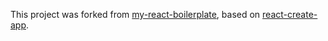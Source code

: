 This project was forked from
[my-react-boilerplate](https://github.com/asa-taka/my-react-boilerplate/tree/master),
based on
[react-create-app](https://github.com/facebook/create-react-app).